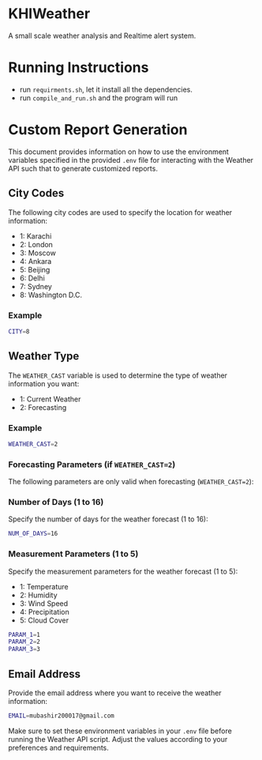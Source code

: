 # KHIWeather
A small scale weather analysis and Realtime alert system.

# Running Instructions

- run `requirments.sh`, let it install all the dependencies.
- run `compile_and_run.sh` and the program will run

# Custom Report Generation

This document provides information on how to use the environment variables specified in the provided `.env` file for interacting with the Weather API  such that to generate customized reports.

## City Codes

The following city codes are used to specify the location for weather information:

- 1: Karachi
- 2: London
- 3: Moscow
- 4: Ankara
- 5: Beijing
- 6: Delhi
- 7: Sydney
- 8: Washington D.C.

### Example
```bash
CITY=8
```

## Weather Type

The `WEATHER_CAST` variable is used to determine the type of weather information you want:

- 1: Current Weather
- 2: Forecasting

### Example
```bash
WEATHER_CAST=2
```

### Forecasting Parameters (if `WEATHER_CAST=2`)

The following parameters are only valid when forecasting (`WEATHER_CAST=2`):

### Number of Days (1 to 16)

Specify the number of days for the weather forecast (1 to 16):

```bash
NUM_OF_DAYS=16
```

### Measurement Parameters (1 to 5)

Specify the measurement parameters for the weather forecast (1 to 5):

- 1: Temperature
- 2: Humidity
- 3: Wind Speed
- 4: Precipitation
- 5: Cloud Cover

```bash
PARAM_1=1
PARAM_2=2
PARAM_3=3
```

## Email Address

Provide the email address where you want to receive the weather information:

```bash
EMAIL=mubashir200017@gmail.com
```

Make sure to set these environment variables in your `.env` file before running the Weather API script. Adjust the values according to your preferences and requirements.
